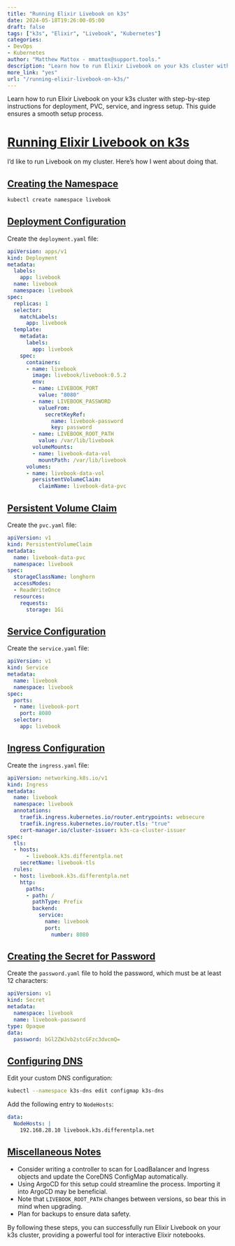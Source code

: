 ```yaml
---
title: "Running Elixir Livebook on k3s"
date: 2024-05-18T19:26:00-05:00
draft: false
tags: ["k3s", "Elixir", "Livebook", "Kubernetes"]
categories:
- DevOps
- Kubernetes
author: "Matthew Mattox - mmattox@support.tools."
description: "Learn how to run Elixir Livebook on your k3s cluster with step-by-step instructions for deployment, PVC, service, and ingress setup."
more_link: "yes"
url: "/running-elixir-livebook-on-k3s/"
---
```


Learn how to run Elixir Livebook on your k3s cluster with step-by-step instructions for deployment, PVC, service, and ingress setup. This guide ensures a smooth setup process.

<!--more-->

# [Running Elixir Livebook on k3s](#running-elixir-livebook-on-k3s)

I’d like to run Livebook on my cluster. Here’s how I went about doing that.

## [Creating the Namespace](#creating-the-namespace)

```bash
kubectl create namespace livebook
```

## [Deployment Configuration](#deployment-configuration)

Create the `deployment.yaml` file:

```yaml
apiVersion: apps/v1
kind: Deployment
metadata:
  labels:
    app: livebook
  name: livebook
  namespace: livebook
spec:
  replicas: 1
  selector:
    matchLabels:
      app: livebook
  template:
    metadata:
      labels:
        app: livebook
    spec:
      containers:
      - name: livebook
        image: livebook/livebook:0.5.2
        env:
        - name: LIVEBOOK_PORT
          value: "8080"
        - name: LIVEBOOK_PASSWORD
          valueFrom:
            secretKeyRef:
              name: livebook-password
              key: password
        - name: LIVEBOOK_ROOT_PATH
          value: /var/lib/livebook
        volumeMounts:
        - name: livebook-data-vol
          mountPath: /var/lib/livebook
      volumes:
      - name: livebook-data-vol
        persistentVolumeClaim:
          claimName: livebook-data-pvc
```

## [Persistent Volume Claim](#persistent-volume-claim)

Create the `pvc.yaml` file:

```yaml
apiVersion: v1
kind: PersistentVolumeClaim
metadata:
  name: livebook-data-pvc
  namespace: livebook
spec:
  storageClassName: longhorn
  accessModes:
  - ReadWriteOnce
  resources:
    requests:
      storage: 1Gi
```

## [Service Configuration](#service-configuration)

Create the `service.yaml` file:

```yaml
apiVersion: v1
kind: Service
metadata:
  name: livebook
  namespace: livebook
spec:
  ports:
  - name: livebook-port
    port: 8080
  selector:
    app: livebook
```

## [Ingress Configuration](#ingress-configuration)

Create the `ingress.yaml` file:

```yaml
apiVersion: networking.k8s.io/v1
kind: Ingress
metadata:
  name: livebook
  namespace: livebook
  annotations:
    traefik.ingress.kubernetes.io/router.entrypoints: websecure
    traefik.ingress.kubernetes.io/router.tls: "true"
    cert-manager.io/cluster-issuer: k3s-ca-cluster-issuer
spec:
  tls:
  - hosts:
      - livebook.k3s.differentpla.net
    secretName: livebook-tls
  rules:
  - host: livebook.k3s.differentpla.net
    http:
      paths:
      - path: /
        pathType: Prefix
        backend:
          service:
            name: livebook
            port:
              number: 8080
```

## [Creating the Secret for Password](#creating-the-secret-for-password)

Create the `password.yaml` file to hold the password, which must be at least 12 characters:

```yaml
apiVersion: v1
kind: Secret
metadata:
  namespace: livebook
  name: livebook-password
type: Opaque
data:
  password: bGl2ZWJvb2stcGFzc3dvcmQ=
```

## [Configuring DNS](#configuring-dns)

Edit your custom DNS configuration:

```bash
kubectl --namespace k3s-dns edit configmap k3s-dns
```

Add the following entry to `NodeHosts`:

```yaml
data:
  NodeHosts: |
    192.168.28.10 livebook.k3s.differentpla.net
```

## [Miscellaneous Notes](#miscellaneous-notes)

- Consider writing a controller to scan for LoadBalancer and Ingress objects and update the CoreDNS ConfigMap automatically.
- Using ArgoCD for this setup could streamline the process. Importing it into ArgoCD may be beneficial.
- Note that `LIVEBOOK_ROOT_PATH` changes between versions, so bear this in mind when upgrading.
- Plan for backups to ensure data safety.

By following these steps, you can successfully run Elixir Livebook on your k3s cluster, providing a powerful tool for interactive Elixir notebooks.
